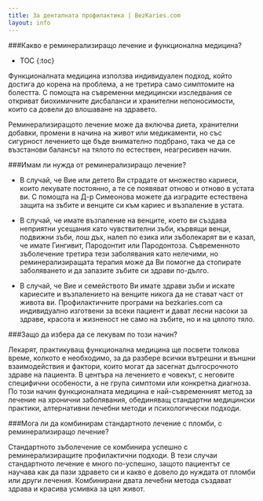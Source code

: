 ```yaml
---
title: За денталната профилактика | BezKaries.com
layout: info
---
```


###Какво е реминерализиращо лечение и функционална медицина?

* TOC
{:toc}

Функционалната медицина използва индивидуален подход, който достига до корена на проблема, а не третира само симптомите на болестта. С помощта на съвременни медицински изследвания се откриват биохимичните дисбаланси и хранителни непоносимости, които са довели до влошаване на здравето.<br />

Реминерализиращото лечение може да включва диета, хранителни добавки, промени в начина на живот или медикаменти, но със сигурност лечението ще бъде внимателно подбрано, така че да се възстанови балансът на тялото по естествен, неагресивен начин.<br />

###Имам ли нужда от реминерализиращо лечение?

- В случай, че Вие или детето Ви страдате от множество кариеси, които лекувате постоянно, а те се появяват отново и отново в устата ви. С помощта на Д-р Симеонова можете да изградите естествена защита на зъбите и венците си към кариес и възпаление в устата.<br />

- В случай, че имате възпаление на венците, което ви създава неприятни усещания като чувствителни зъби, кървящи венци, подвижни зъби, лош дъх, налеп по езика или зъболекарят ви е казал, че имате Гингивит, Пародонтит или Пародонтоза. Съвременното зъболечение третира тези заболявания като нелечими, но реминерализиращата терапия може да Ви помогне да стопирате заболяването и да запазите зъбите си здрави по-дълго.<br />

- В случай, че Вие и семейството Ви имате здрави зъби и искате кариесите и възпалението на венците никога да не стават част от живота ви. Профилактичните програми на bezkaries.com са индивидуално изготвени за всеки пациент и дават лесни насоки за здраве, красота и жизненост не само на зъбите, но и на цялото тяло.<br />

###Защо да избера да се лекувам по този начин?

Лекарят, практикуващ функционална медицина ще посвети толкова време, колкото е необходимо, за да разбере всички вътрешни и външни взаимодействия и фактори, които могат да засегнат дългосрочното здраве на пациента. В центъра на лечението е човекът, с неговите специфични особености, а не група симптоми или конкретна диагноза. По този начин функционалната медицина е най-съвременният метод за лечение на хронични заболявания, обединяващ стандартни медицински практики, алтернативни лечебни методи и психологически подходи. 

###Мога ли да комбинирам стандартното лечение с пломби, с реминерализиращо лечение?

Стандартното зъболечение се комбинира успешно с реминерализиращите профилактични подходи. В тези случаи стандартното лечение е много по-успешно, защото пациентът се научава как да пази здравето си и какво е довело до нуждата от пломби или други лечения. Комбинирани двата лечебни метода създават здрава и красива усмивка за цял живот.